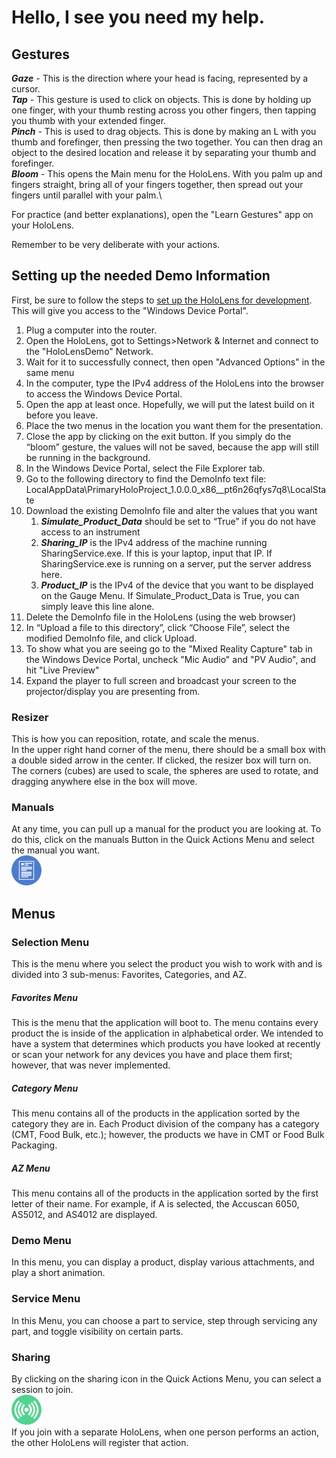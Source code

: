 # Hello, I see you need my help.

## Gestures
**_Gaze_** - This is the direction where your head is facing, represented by a cursor.\
**_Tap_** - This gesture is used to click on objects. This is done by holding up one finger, with your thumb resting across you other fingers, then tapping you thumb with your extended finger.\
**_Pinch_** - This is used to drag objects. This is done by making an L with you thumb and forefinger, then pressing the two together. You can then drag an object to the desired location and release it by separating your thumb and forefinger.\
**_Bloom_** - This opens the Main menu for the HoloLens. With you palm up and fingers straight, bring all of your fingers together, then spread out your fingers until parallel with your palm.\

For practice (and better explanations), open the "Learn Gestures" app on your HoloLens.

Remember to be very deliberate with your actions.  

## Setting up the needed Demo Information
First, be sure to follow the steps to [set up the HoloLens for development](Documentation.md#hololens-development-setup). This will give you access to the "Windows Device Portal".
1. Plug a computer into the router.
2. Open the HoloLens, got to Settings>Network & Internet and connect to the "HoloLensDemo" Network.
3. Wait for it to successfully connect, then open "Advanced Options" in the same menu
4. In the computer, type the IPv4 address of the HoloLens into the browser to access the Windows Device Portal.
5. Open the app at least once. Hopefully, we will put the latest build on it before you leave.
6. Place the two menus in the location you want them for the presentation.
7. Close the app by clicking on the exit button. If you simply do the “bloom” gesture, the values will not be saved, because the app will still be running in the background.
8. In the Windows Device Portal, select the File Explorer tab.
9.	Go to the following directory to find the DemoInfo text file: LocalAppData\\PrimaryHoloProject_1.0.0.0_x86__pt6n26qfys7q8\\LocalState
10.	Download the existing DemoInfo file and alter the values that you want
    1.	**_Simulate_Product_Data_** should be set to “True” if you do not have access to an instrument
    2.	**_Sharing_IP_** is the IPv4 address of the machine running SharingService.exe. If this is your laptop, input that IP. If SharingService.exe is running on a server, put the server address here.
    3.	**_Product_IP_** is the IPv4 of the device that you want to be displayed on the Gauge Menu. If Simulate_Product_Data is True, you can simply leave this line alone.
11.	Delete the DemoInfo file in the HoloLens (using the web browser)
12.	In “Upload a file to this directory”, click “Choose File”, select the modified DemoInfo file, and click Upload.
13. To show what you are seeing go to the "Mixed Reality Capture" tab in the Windows Device Portal, uncheck "Mic Audio" and "PV Audio", and hit "Live Preview"
14. Expand the player to full screen and broadcast your screen to the projector/display you are presenting from.


### Resizer
This is how you can reposition, rotate, and scale the menus.\
In the upper right hand corner of the menu, there should be a small box with a double sided arrow in the center. If clicked, the resizer box will turn on. The corners (cubes) are used to scale, the spheres are used to rotate, and dragging anywhere else in the box will move.

### Manuals
At any time, you can pull up a manual for the product you are looking at. To do this, click on the manuals Button in the Quick Actions Menu and select the manual you want.\
![alt text](Images/Manual_Button.png "Manual Button")

## Menus
### Selection Menu
This is the menu where you select the product you wish to work with and is divided into 3 sub-menus: Favorites, Categories, and AZ.
##### Favorites Menu
This is the menu that the application will boot to. The menu contains every product the is inside of the application in alphabetical order. We intended to have a system that determines which products you have looked at recently or scan your network for any devices you have and place them first; however, that was never implemented.
##### Category Menu
This menu contains all of the products in the application sorted by the category they are in. Each Product division of the company has a category (CMT, Food Bulk, etc.); however, the products we have in CMT or Food Bulk Packaging.
##### AZ Menu
This menu contains all of the products in the application sorted by the first letter of their name. For example, if A is selected, the Accuscan 6050, AS5012, and AS4012 are displayed.

### Demo Menu
In this menu, you can display a product, display various attachments, and play a short animation.

### Service Menu
In this Menu, you can choose a part to service, step through servicing any part, and toggle visibility on certain parts.

### Sharing
By clicking on the sharing icon in the Quick Actions Menu, you can select a session to join.\
![alt text](Images/Sharing_Button.png "Sharing Button")\
If you join with a separate HoloLens, when one person performs an action, the other HoloLens will register that action.
